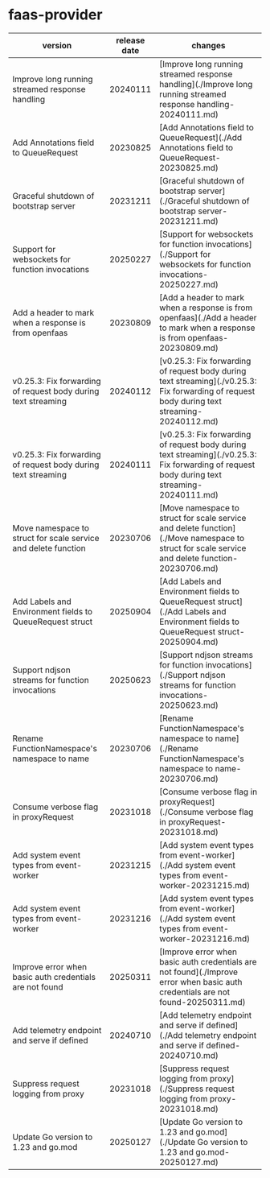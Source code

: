 # faas-provider	


|version|release date|changes|
|---|---|---|
|Improve long running streamed response handling|20240111|[Improve long running streamed response handling](./Improve long running streamed response handling-20240111.md)|
|Add Annotations field to QueueRequest|20230825|[Add Annotations field to QueueRequest](./Add Annotations field to QueueRequest-20230825.md)|
|Graceful shutdown of bootstrap server|20231211|[Graceful shutdown of bootstrap server](./Graceful shutdown of bootstrap server-20231211.md)|
|Support for websockets for function invocations|20250227|[Support for websockets for function invocations](./Support for websockets for function invocations-20250227.md)|
|Add a header to mark when a response is from openfaas|20230809|[Add a header to mark when a response is from openfaas](./Add a header to mark when a response is from openfaas-20230809.md)|
|v0.25.3: Fix forwarding of request body during text streaming|20240112|[v0.25.3: Fix forwarding of request body during text streaming](./v0.25.3: Fix forwarding of request body during text streaming-20240112.md)|
|v0.25.3: Fix forwarding of request body during text streaming|20240111|[v0.25.3: Fix forwarding of request body during text streaming](./v0.25.3: Fix forwarding of request body during text streaming-20240111.md)|
|Move namespace to struct for scale service and delete function|20230706|[Move namespace to struct for scale service and delete function](./Move namespace to struct for scale service and delete function-20230706.md)|
|Add Labels and Environment fields to QueueRequest struct|20250904|[Add Labels and Environment fields to QueueRequest struct](./Add Labels and Environment fields to QueueRequest struct-20250904.md)|
|Support ndjson streams for function invocations|20250623|[Support ndjson streams for function invocations](./Support ndjson streams for function invocations-20250623.md)|
|Rename FunctionNamespace's namespace to name|20230706|[Rename FunctionNamespace's namespace to name](./Rename FunctionNamespace's namespace to name-20230706.md)|
|Consume verbose flag in proxyRequest|20231018|[Consume verbose flag in proxyRequest](./Consume verbose flag in proxyRequest-20231018.md)|
|Add system event types from event-worker|20231215|[Add system event types from event-worker](./Add system event types from event-worker-20231215.md)|
|Add system event types from event-worker|20231216|[Add system event types from event-worker](./Add system event types from event-worker-20231216.md)|
|Improve error when basic auth credentials are not found|20250311|[Improve error when basic auth credentials are not found](./Improve error when basic auth credentials are not found-20250311.md)|
|Add telemetry endpoint and serve if defined|20240710|[Add telemetry endpoint and serve if defined](./Add telemetry endpoint and serve if defined-20240710.md)|
|Suppress request logging from proxy|20231018|[Suppress request logging from proxy](./Suppress request logging from proxy-20231018.md)|
|Update Go version to 1.23 and go.mod|20250127|[Update Go version to 1.23 and go.mod](./Update Go version to 1.23 and go.mod-20250127.md)|
